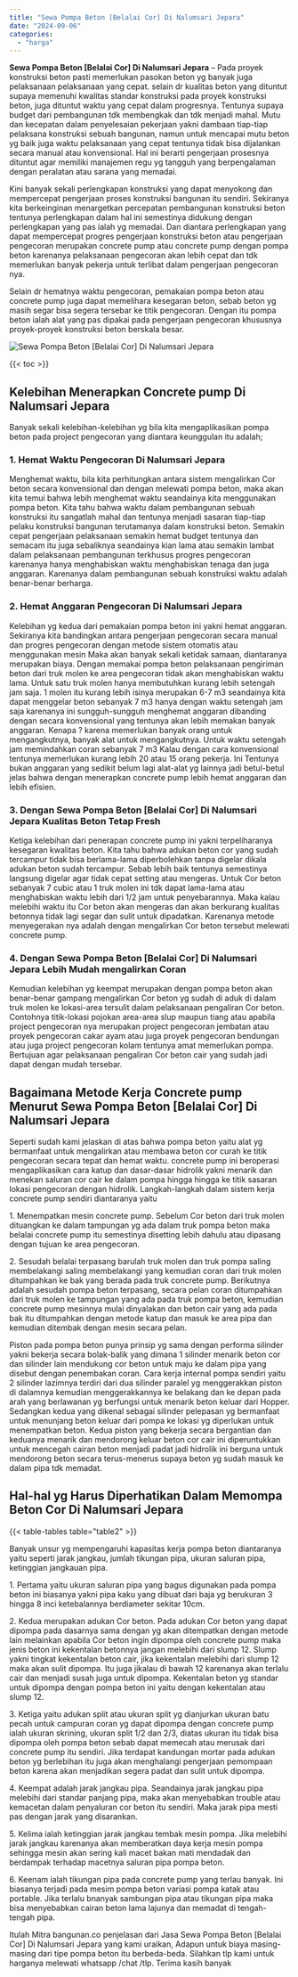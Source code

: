 ```yaml
---
title: "Sewa Pompa Beton [Belalai Cor] Di Nalumsari Jepara"
date: "2024-09-06"
categories: 
  - "harga"
---
```


**Sewa Pompa Beton \[Belalai Cor\] Di Nalumsari Jepara** – Pada proyek konstruksi beton pasti memerlukan pasokan beton yg banyak juga pelaksanaan pelaksanaan yang cepat. selain dr kualitas beton yang dituntut supaya memenuhi kwalitas standar konstruksi pada proyek konstruksi beton, juga dituntut waktu yang cepat dalam progresnya. Tentunya supaya budget dari pembangunan tdk membengkak dan tdk menjadi mahal. Mutu dan kecepatan dalam penyelesaian pekerjaan yakni dambaan tiap-tiap pelaksana konstruksi sebuah bangunan, namun untuk mencapai mutu beton yg baik juga waktu pelaksanaan yang cepat tentunya tidak bisa dijalankan secara manual atau konvensional. Hal ini berarti pengerjaan prosesnya dituntut agar memiliki manajemen regu yg tangguh yang berpengalaman dengan peralatan atau sarana yang memadai.

Kini banyak sekali perlengkapan konstruksi yang dapat menyokong dan mempercepat pengerjaan proses konstruksi bangunan itu sendiri. Sekiranya kita berkeinginan menargetkan percepatan pembangunan konstruksi beton tentunya perlengkapan dalam hal ini semestinya didukung dengan perlengkapan yang pas ialah yg memadai. Dan diantara perlengkapan yang dapat mempercepat progres pengerjaan konstruksi beton atau pengerjaan pengecoran merupakan concrete pump atau concrete pump dengan pompa beton karenanya pelaksanaan pengecoran akan lebih cepat dan tdk memerlukan banyak pekerja untuk terlibat dalam pengerjaan pengecoran nya.

Selain dr hematnya waktu pengecoran, pemakaian pompa beton atau concrete pump juga dapat memelihara kesegaran beton, sebab beton yg masih segar bisa segera tersebar ke titik pengecoran. Dengan itu pompa beton ialah alat yang pas dipakai pada pengerjaan pengecoran khususnya proyek-proyek konstruksi beton berskala besar.

![Sewa Pompa Beton [Belalai Cor] Di Nalumsari Jepara](/images/sewa-concrete-pump-17.png)

{{< toc >}}

## Kelebihan Menerapkan Concrete pump Di Nalumsari Jepara

Banyak sekali kelebihan-kelebihan yg bila kita mengaplikasikan pompa beton pada project pengecoran yang diantara keunggulan itu adalah;

### 1\. Hemat Waktu Pengecoran Di Nalumsari Jepara

Menghemat waktu, bila kita perhitungkan antara sistem mengalirkan Cor beton secara konvensional dan dengan melewati pompa beton, maka akan kita temui bahwa lebih menghemat waktu seandainya kita menggunakan pompa beton. Kita tahu bahwa waktu dalam pembangunan sebuah konstruksi itu sangatlah mahal dan tentunya menjadi sasaran tiap-tiap pelaku konstruksi bangunan terutamanya dalam konstruksi beton. Semakin cepat pengerjaan pelaksanaan semakin hemat budget tentunya dan semacam itu juga sebaliknya seandainya kian lama atau semakin lambat dalam pelaksanaan pembangunan terkhusus progres pengecoran karenanya hanya menghabiskan waktu menghabiskan tenaga dan juga anggaran. Karenanya dalam pembangunan sebuah konstruksi waktu adalah benar-benar berharga.

### 2\. Hemat Anggaran Pengecoran Di Nalumsari Jepara

Kelebihan yg kedua dari pemakaian pompa beton ini yakni hemat anggaran. Sekiranya kita bandingkan antara pengerjaan pengecoran secara manual dan progres pengecoran dengan metode sistem otomatis atau menggunakan mesin Maka akan banyak sekali ketidak samaan, diantaranya merupakan biaya. Dengan memakai pompa beton pelaksanaan pengiriman beton dari truk molen ke area pengecoran tidak akan menghabiskan waktu lama. Untuk satu truk molen hanya membutuhkan kurang lebih setengah jam saja. 1 molen itu kurang lebih isinya merupakan 6-7 m3 seandainya kita dapat menggelar beton sebanyak 7 m3 hanya dengan waktu setengah jam saja karenanya ini sungguh-sungguh menghemat anggaran dibanding dengan secara konvensional yang tentunya akan lebih memakan banyak anggaran. Kenapa ? karena memerlukan banyak orang untuk mengangkutnya, banyak alat untuk mengangkutnya. Untuk waktu setengah jam memindahkan coran sebanyak 7 m3 Kalau dengan cara konvensional tentunya memerlukan kurang lebih 20 atau 15 orang pekerja. Ini Tentunya bukan anggaran yang sedikit belum lagi alat-alat yg lainnya jadi betul-betul jelas bahwa dengan menerapkan concrete pump lebih hemat anggaran dan lebih efisien.

### 3\. Dengan Sewa Pompa Beton \[Belalai Cor\] Di Nalumsari Jepara Kualitas Beton Tetap Fresh

Ketiga kelebihan dari penerapan concrete pump ini yakni terpeliharanya kesegaran kwalitas beton. Kita tahu bahwa adukan beton cor yang sudah tercampur tidak bisa berlama-lama diperbolehkan tanpa digelar dikala adukan beton sudah tercampur. Sebab lebih baik tentunya semestinya langsung digelar agar tidak cepat setting atau mengeras. Untuk Cor beton sebanyak 7 cubic atau 1 truk molen ini tdk dapat lama-lama atau menghabiskan waktu lebih dari 1/2 jam untuk penyebarannya. Maka kalau melebihi waktu itu Cor beton akan mengeras dan akan berkurang kualitas betonnya tidak lagi segar dan sulit untuk dipadatkan. Karenanya metode menyegerakan nya adalah dengan mengalirkan Cor beton tersebut melewati concrete pump.

### 4\. Dengan Sewa Pompa Beton \[Belalai Cor\] Di Nalumsari Jepara Lebih Mudah mengalirkan Coran

Kemudian kelebihan yg keempat merupakan dengan pompa beton akan benar-benar gampang mengalirkan Cor beton yg sudah di aduk di dalam truk molen ke lokasi-area tersulit dalam pelaksanaan pengaliran Cor beton. Contohnya titik-lokasi pojokan area-area slup maupun tiang atau apabila project pengecoran nya merupakan project pengecoran jembatan atau proyek pengecoran cakar ayam atau juga proyek pengecoran bendungan atau juga project pengecoran kolam tentunya amat memerlukan pompa. Bertujuan agar pelaksanaan pengaliran Cor beton cair yang sudah jadi dapat dengan mudah tersebar.

## Bagaimana Metode Kerja Concrete pump Menurut Sewa Pompa Beton \[Belalai Cor\] Di Nalumsari Jepara

Seperti sudah kami jelaskan di atas bahwa pompa beton yaitu alat yg bermanfaat untuk mengalirkan atau membawa beton cor curah ke titik pengecoran secara tepat dan hemat waktu. concrete pump ini beroperasi mengaplikasikan cara katup dan dasar-dasar hidrolik yakni menarik dan menekan saluran cor cair ke dalam pompa hingga hingga ke titik sasaran lokasi pengecoran dengan hidrolik. Langkah-langkah dalam sistem kerja concrete pump sendiri diantaranya yaitu

1\. Menempatkan mesin concrete pump. Sebelum Cor beton dari truk molen dituangkan ke dalam tampungan yg ada dalam truk pompa beton maka belalai concrete pump itu semestinya disetting lebih dahulu atau dipasang dengan tujuan ke area pengecoran.

2\. Sesudah belalai terpasang barulah truk molen dan truk pompa saling membelakangi saling membelakangi yang kemudian coran dari truk molen ditumpahkan ke bak yang berada pada truk concrete pump. Berikutnya adalah sesudah pompa beton terpasang, secara pelan coran ditumpahkan dari truk molen ke tampungan yang ada pada truk pompa beton, kemudian concrete pump mesinnya mulai dinyalakan dan beton cair yang ada pada bak itu ditumpahkan dengan metode katup dan masuk ke area pipa dan kemudian ditembak dengan mesin secara pelan.

Piston pada pompa beton punya prinsip yg sama dengan performa silinder yakni bekerja secara bolak-balik yang dimana 1 silinder menarik beton cor dan silinder lain mendukung cor beton untuk maju ke dalam pipa yang disebut dengan penembakan coran. Cara kerja internal pompa sendiri yaitu 2 silinder lazimnya terdiri dari dua silinder paralel yg menggerakkan piston di dalamnya kemudian menggerakkannya ke belakang dan ke depan pada arah yang berlawanan yg berfungsi untuk menarik beton keluar dari Hopper. Sedangkan kedua yang dikenal sebagai silinder pelepasan yg bermanfaat untuk menunjang beton keluar dari pompa ke lokasi yg diperlukan untuk menempatkan beton. Kedua piston yang bekerja secara bergantian dan keduanya menarik dan mendorong keluar beton cor cair ini diperuntukkan untuk mencegah cairan beton menjadi padat jadi hidrolik ini berguna untuk mendorong beton secara terus-menerus supaya beton yg sudah masuk ke dalam pipa tdk memadat.

## Hal-hal yg Harus Diperhatikan Dalam Memompa Beton Cor Di Nalumsari Jepara

{{< table-tables table="table2" >}}

Banyak unsur yg mempengaruhi kapasitas kerja pompa beton diantaranya yaitu seperti jarak jangkau, jumlah tikungan pipa, ukuran saluran pipa, ketinggian jangkauan pipa.

1\. Pertama yaitu ukuran saluran pipa yang bagus digunakan pada pompa beton ini biasanya yakni pipa kaku yang dibuat dari baja yg berukuran 3 hingga 8 inci ketebalannya berdiameter sekitar 10cm.

2\. Kedua merupakan adukan Cor beton. Pada adukan Cor beton yang dapat dipompa pada dasarnya sama dengan yg akan ditempatkan dengan metode lain melainkan apabila Cor beton ingin dipompa oleh concrete pump maka jenis beton ini kekentalan betonnya jangan melebihi dari slump 12. Slump yakni tingkat kekentalan beton cair, jika kekentalan melebihi dari slump 12 maka akan sulit dipompa. Itu juga jikalau di bawah 12 karenanya akan terlalu cair dan menjadi susah juga untuk dipompa. Kekentalan beton yg standar untuk dipompa dengan pompa beton ini yaitu dengan kekentalan atau slump 12.

3\. Ketiga yaitu adukan split atau ukuran split yg dianjurkan ukuran batu pecah untuk campuran coran yg dapat dipompa dengan concrete pump ialah ukuran skrining, ukuran split 1/2 dan 2/3, diatas ukuran itu tidak bisa dipompa oleh pompa beton sebab dapat memecah atau merusak dari concrete pump itu sendiri. Jika terdapat kandungan mortar pada adukan beton yg berlebihan itu juga akan menghalangi pengerjaan pemompaan beton karena akan menjadikan segera padat dan sulit untuk dipompa.

4\. Keempat adalah jarak jangkau pipa. Seandainya jarak jangkau pipa melebihi dari standar panjang pipa, maka akan menyebabkan trouble atau kemacetan dalam penyaluran cor beton itu sendiri. Maka jarak pipa mesti pas dengan jarak yang disarankan.

5\. Kelima ialah ketinggian jarak jangkau tembak mesin pompa. Jika melebihi jarak jangkau karenanya akan memberatkan daya kerja mesin pompa sehingga mesin akan sering kali macet bakan mati mendadak dan berdampak terhadap macetnya saluran pipa pompa beton.

6\. Keenam ialah tikungan pipa pada concrete pump yang terlau banyak. Ini biasanya terjadi pada mesim pompa beton variasi pompa katak atau portable. Jika terlalu bnanyak sambungan pipa atau tikungan pipa maka bisa menyebabkan cairan beton lama lajunya dan memadat di tengah-tengah pipa.

Itulah Mitra bangunan.co penjelasan dari Jasa Sewa Pompa Beton \[Belalai Cor\] Di Nalumsari Jepara yang kami uraikan, Adapun untuk biaya masing-masing dari tipe pompa beton itu berbeda-beda. Silahkan tlp kami untuk harganya melewati whatsapp /chat /tlp. Terima kasih banyak
